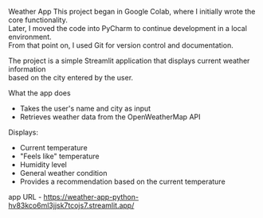 Weather App
This project began in Google Colab, where I initially wrote the core functionality.  
Later, I moved the code into PyCharm to continue development in a local environment.  
From that point on, I used Git for version control and documentation.

The project is a simple Streamlit application that displays current weather information  
based on the city entered by the user.

What the app does
- Takes the user's name and city as input  
- Retrieves weather data from the OpenWeatherMap API  

Displays:
- Current temperature  
- "Feels like" temperature  
- Humidity level  
- General weather condition  
- Provides a recommendation based on the current temperature


app URL - 
https://weather-app-python-hv83kco6ml3jjsk7tcojs7.streamlit.app/
